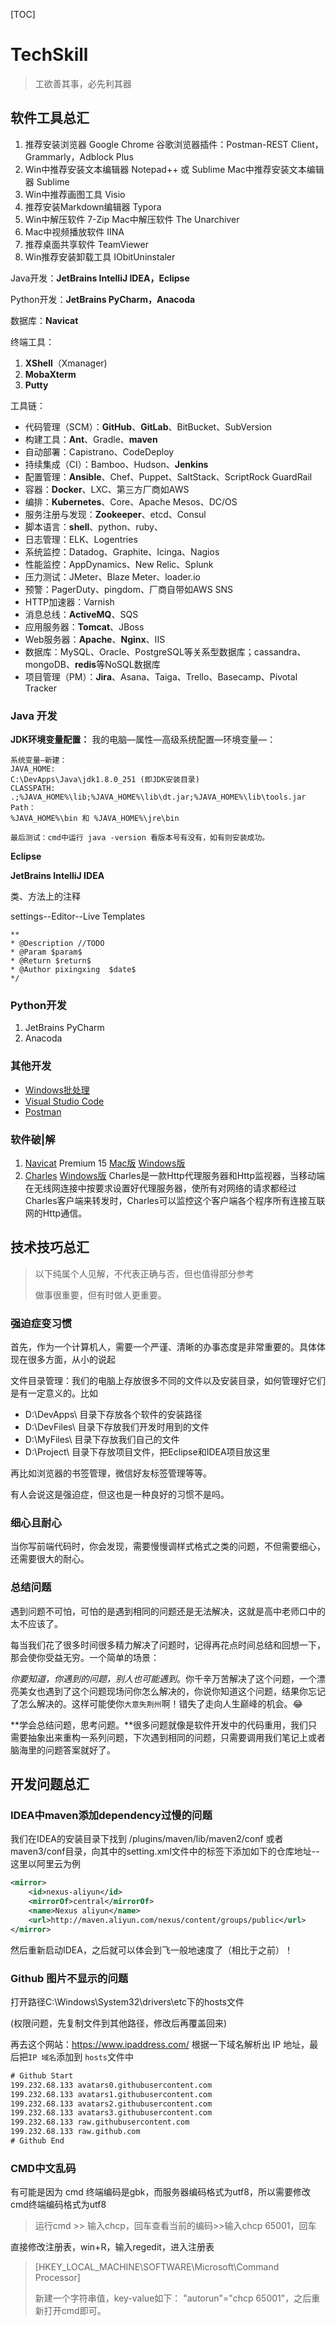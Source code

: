 [TOC]

# TechSkill

> 工欲善其事，必先利其器

## 软件工具总汇

1. 推荐安装浏览器 Google Chrome
   谷歌浏览器插件：Postman-REST Client，Grammarly，Adblock Plus
2. Win中推荐安装文本编辑器 Notepad++ 或 Sublime
   Mac中推荐安装文本编辑器 Sublime
3. Win中推荐画图工具 Visio
4. 推荐安装Markdown编辑器 Typora
5. Win中解压软件 7-Zip
   Mac中解压软件 The Unarchiver
6. Mac中视频播放软件 IINA
7. 推荐桌面共享软件 TeamViewer
8. Win推荐安装卸载工具 IObitUninstaler

Java开发：**JetBrains IntelliJ IDEA，Eclipse**

Python开发：**JetBrains PyCharm，Anacoda**

数据库：**Navicat**

终端工具：

1. **XShell**（Xmanager)
2. **MobaXterm**
3. **Putty**

工具链：

- 代码管理（SCM）：**GitHub**、**GitLab**、BitBucket、SubVersion
- 构建工具：**Ant**、Gradle、**maven**
- 自动部署：Capistrano、CodeDeploy
- 持续集成（CI）：Bamboo、Hudson、**Jenkins**
- 配置管理：**Ansible**、Chef、Puppet、SaltStack、ScriptRock GuardRail
- 容器：**Docker**、LXC、第三方厂商如AWS
- 编排：**Kubernetes**、Core、Apache Mesos、DC/OS
- 服务注册与发现：**Zookeeper**、etcd、Consul
- 脚本语言：**shell**、python、ruby、
- 日志管理：ELK、Logentries
- 系统监控：Datadog、Graphite、Icinga、Nagios
- 性能监控：AppDynamics、New Relic、Splunk
- 压力测试：JMeter、Blaze Meter、loader.io
- 预警：PagerDuty、pingdom、厂商自带如AWS SNS
- HTTP加速器：Varnish
- 消息总线：**ActiveMQ**、SQS
- 应用服务器：**Tomcat**、JBoss
- Web服务器：**Apache**、**Nginx**、IIS
- 数据库：MySQL、Oracle、PostgreSQL等关系型数据库；cassandra、mongoDB、**redis**等NoSQL数据库
- 项目管理（PM）：**Jira**、Asana、Taiga、Trello、Basecamp、Pivotal Tracker

### Java 开发

**JDK环境变量配置：**
我的电脑—属性—高级系统配置—环境变量—：

```
系统变量—新建：
JAVA_HOME:
C:\DevApps\Java\jdk1.8.0_251 (即JDK安装目录)
CLASSPATH:
.;%JAVA_HOME%\lib;%JAVA_HOME%\lib\dt.jar;%JAVA_HOME%\lib\tools.jar
Path：
%JAVA_HOME%\bin 和 %JAVA_HOME%\jre\bin

最后测试：cmd中运行 java -version 看版本号有没有，如有则安装成功。
```

**Eclipse**

**JetBrains IntelliJ IDEA**

类、方法上的注释

settings--Editor--Live Templates

```
**
* @Description //TODO
* @Param $param$
* @Return $return$
* @Author pixingxing  $date$
*/
```

### Python开发

1. JetBrains PyCharm
2. Anacoda

### 其他开发

- [Windows批处理](tools/Win批处理.md)
- [Visual Studio Code](https://code.visualstudio.com/)
- [Postman](https://www.getpostman.com/)

### 软件破|解
1. [Navicat](https://www.navicat.com.cn/) Premium 15  [Mac版](https://www.52pojie.cn/thread-1101529-1-1.html)  [Windows版](https://www.cnblogs.com/hfxtest/p/12513210.html)
4. [Charles](https://www.charlesproxy.com)   [Windows版](https://www.zzzmode.com/mytools/charles/)
   Charles是一款Http代理服务器和Http监视器，当移动端在无线网连接中按要求设置好代理服务器，使所有对网络的请求都经过Charles客户端来转发时，Charles可以监控这个客户端各个程序所有连接互联网的Http通信。



## 技术技巧总汇

> 以下纯属个人见解，不代表正确与否，但也值得部分参考
>
> 做事很重要，但有时做人更重要。

### 强迫症变习惯

首先，作为一个计算机人，需要一个严谨、清晰的办事态度是非常重要的。具体体现在很多方面，从小的说起

​		文件目录管理：我们的电脑上存放很多不同的文件以及安装目录，如何管理好它们是有一定意义的。比如

- D:\DevApps\	目录下存放各个软件的安装路径
- D:\DevFiles\     目录下存放我们开发时用到的文件
- D:\MyFiles\      目录下存放我们自己的文件
- D:\Project\       目录下存放项目文件，把Eclipse和IDEA项目放这里

再比如浏览器的书签管理，微信好友标签管理等等。

有人会说这是强迫症，但这也是一种良好的习惯不是吗。



### 细心且耐心

当你写前端代码时，你会发现，需要慢慢调样式格式之类的问题，不但需要细心，还需要很大的耐心。

### 总结问题

遇到问题不可怕，可怕的是遇到相同的问题还是无法解决，这就是高中老师口中的太不应该了。

每当我们花了很多时间很多精力解决了问题时，记得再花点时间总结和回想一下，那会使你受益无穷。一个简单的场景：

*你要知道，你遇到的问题，别人也可能遇到*。你千辛万苦解决了这个问题，一个漂亮美女也遇到了这个问题现场问你怎么解决的，你说你知道这个问题，结果你忘记了怎么解决的。这样可能使你`大意失荆州`啊！错失了走向人生巅峰的机会。:joy:

**学会总结问题，思考问题。**很多问题就像是软件开发中的代码重用，我们只需要抽象出来重构一系列问题，下次遇到相同的问题，只需要调用我们笔记上或者脑海里的问题答案就好了。



## 开发问题总汇

### IDEA中maven添加dependency过慢的问题
我们在IDEA的安装目录下找到 /plugins/maven/lib/maven2/conf 或者maven3/conf目录，向其中的setting.xml文件中的<mirrors>标签下添加如下的仓库地址--这里以阿里云为例

```xml
<mirror>  
    <id>nexus-aliyun</id>  
    <mirrorOf>central</mirrorOf>    
    <name>Nexus aliyun</name>  
    <url>http://maven.aliyun.com/nexus/content/groups/public</url>
</mirror>
```

然后重新启动IDEA，之后就可以体会到飞一般地速度了（相比于之前）！

### Github 图片不显示的问题

打开路径C:\Windows\System32\drivers\etc下的hosts文件

(权限问题，先复制文件到其他路径，修改后再覆盖回来)

再去这个网站：https://www.ipaddress.com/
根据一下域名解析出 IP 地址，最后把`IP 域名`添加到 `hosts`文件中

```xml
# Github Start
199.232.68.133 avatars0.githubusercontent.com
199.232.68.133 avatars1.githubusercontent.com
199.232.68.133 avatars2.githubusercontent.com
199.232.68.133 avatars3.githubusercontent.com
199.232.68.133 raw.githubusercontent.com
199.232.68.133 raw.github.com
# Github End
```

### CMD中文乱码

有可能是因为 cmd 终端编码是gbk，而服务器编码格式为utf8，所以需要修改cmd终端编码格式为utf8

> 运行cmd >> 输入chcp，回车查看当前的编码>>输入chcp 65001，回车

直接修改注册表，win+R，输入regedit，进入注册表

> [HKEY_LOCAL_MACHINE\SOFTWARE\Microsoft\Command Processor]
>
> 新建一个字符串值，key-value如下：
> "autorun"="chcp 65001"，之后重新打开cmd即可。

